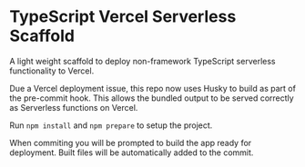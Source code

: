 # TypeScript Vercel Serverless Scaffold

A light weight scaffold to deploy non-framework TypeScript serverless functionality to Vercel.

Due a Vercel deployment issue, this repo now uses Husky to build as part of the pre-commit hook. This allows the bundled output to be served correctly as Serverless functions on Vercel.

Run `npm install` and `npm prepare` to setup the project.

When commiting you will be prompted to build the app ready for deployment. Built files will be automatically added to the commit. 